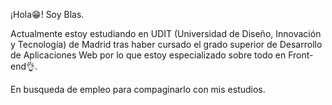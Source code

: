 ¡Hola😁! Soy Blas.

Actualmente estoy estudiando en UDIT (Universidad de Diseño, Innovación y Tecnología) de Madrid tras haber
cursado el grado superior de Desarrollo de Aplicaciones Web por lo que estoy especializado sobre todo en
Front-end👌.

En busqueda de empleo para compaginarlo con mis estudios.

